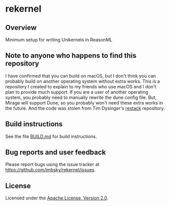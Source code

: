 # rekernel

## Overview

Minimum setup for writing Unikernels in ReasonML

## Note to anyone who happens to find this repository

I have confirmed that you can build on macOS, but I don't think you can probably
build on another operating system without extra works. This is a repository I
created to explain to my friends who use macOS and I don't plan to provide much
support. If you are a user of another operating system, you probably need to
manually rewrite the dune config file. But, Mirage will support Dune, so you
probably won't need these extra works in the future. And the code was stolen
from Tim Dysinger's [restack](https://github.com/dysinger/restack) repository.

## Build instructions

See the file [BUILD.md](BUILD.md) for build instructions.

## Bug reports and user feedback

Please report bugs using the issue tracker at
<https://github.com/imbsky/rekernel/issues>.

## License

Licensed under the
[Apache License, Version 2.0](https://www.apache.org/licenses/LICENSE-2.0).
